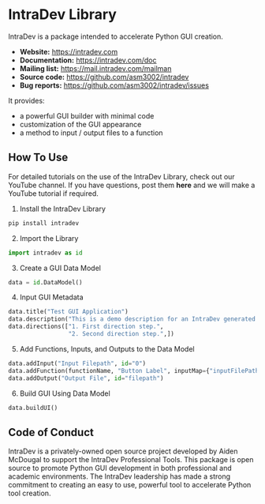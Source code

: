 # IntraDev Library

IntraDev is a package intended to accelerate Python GUI creation.

- **Website:** https://intradev.com
- **Documentation:** https://intradev.com/doc
- **Mailing list:** https://mail.intradev.com/mailman
- **Source code:** https://github.com/asm3002/intradev
- **Bug reports:** https://github.com/asm3002/intradev/issues

It provides:

- a powerful GUI builder with minimal code
- customization of the GUI appearance
- a method to input / output files to a function

How To Use
----------------------
For detailed tutorials on the use of the IntraDev Library, check out our YouTube channel.
If you have questions, post them **here** and we will make a YouTube tutorial if required.
1. Install the IntraDev Library
```bash
pip install intradev
```
2. Import the Library
```python
import intradev as id
```
3. Create a GUI Data Model
```python
data = id.DataModel()
```
4. Input GUI Metadata
```python
data.title("Test GUI Application")
data.description("This is a demo description for an IntraDev generated GUI!")
data.directions(["1. First direction step.",
                 "2. Second direction step.",])
```
5. Add Functions, Inputs, and Outputs to the Data Model
```python
data.addInput("Input Filepath", id="0")
data.addFunction(functionName, "Button Label", inputMap={"inputFilePath": "0"})
data.addOutput("Output File", id="filepath")
```
6. Build GUI Using Data Model
```python
data.buildUI()
```

Code of Conduct
----------------------

IntraDev is a privately-owned open source project developed by Aiden McDougal to support
the IntraDev Professional Tools. This package is open source to promote Python GUI development
in both professional and academic environments. The IntraDev leadership has made a strong
commitment to creating an easy to use, powerful tool to accelerate Python tool creation. 

